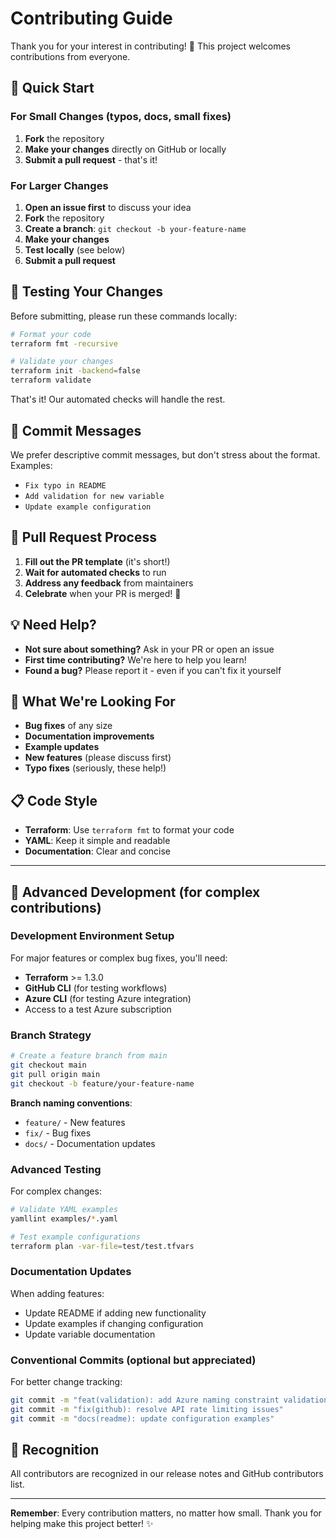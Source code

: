 # Contributing Guide

Thank you for your interest in contributing! 🎉 This project welcomes contributions from everyone.

## 🚀 **Quick Start**

### **For Small Changes** (typos, docs, small fixes)
1. **Fork** the repository
2. **Make your changes** directly on GitHub or locally
3. **Submit a pull request** - that's it!

### **For Larger Changes**
1. **Open an issue first** to discuss your idea
2. **Fork** the repository  
3. **Create a branch**: `git checkout -b your-feature-name`
4. **Make your changes**
5. **Test locally** (see below)
6. **Submit a pull request**

## 🧪 **Testing Your Changes**

Before submitting, please run these commands locally:

```bash
# Format your code
terraform fmt -recursive

# Validate your changes
terraform init -backend=false
terraform validate
```

That's it! Our automated checks will handle the rest.

## 📝 **Commit Messages**

We prefer descriptive commit messages, but don't stress about the format. Examples:
- `Fix typo in README`
- `Add validation for new variable`
- `Update example configuration`

## 🤝 **Pull Request Process**

1. **Fill out the PR template** (it's short!)
2. **Wait for automated checks** to run
3. **Address any feedback** from maintainers
4. **Celebrate** when your PR is merged! 🎉

## 💡 **Need Help?**

- **Not sure about something?** Ask in your PR or open an issue
- **First time contributing?** We're here to help you learn!
- **Found a bug?** Please report it - even if you can't fix it yourself

## 🎯 **What We're Looking For**

- **Bug fixes** of any size
- **Documentation improvements** 
- **Example updates**
- **New features** (please discuss first)
- **Typo fixes** (seriously, these help!)

## 📋 **Code Style**

- **Terraform**: Use `terraform fmt` to format your code
- **YAML**: Keep it simple and readable
- **Documentation**: Clear and concise

---

## 🔧 **Advanced Development** (for complex contributions)

### **Development Environment Setup**

For major features or complex bug fixes, you'll need:

- **Terraform** >= 1.3.0
- **GitHub CLI** (for testing workflows)
- **Azure CLI** (for testing Azure integration)
- Access to a test Azure subscription

### **Branch Strategy**

```bash
# Create a feature branch from main
git checkout main
git pull origin main
git checkout -b feature/your-feature-name
```

**Branch naming conventions**:
- `feature/` - New features
- `fix/` - Bug fixes
- `docs/` - Documentation updates

### **Advanced Testing**

For complex changes:

```bash
# Validate YAML examples
yamllint examples/*.yaml

# Test example configurations
terraform plan -var-file=test/test.tfvars
```

### **Documentation Updates**

When adding features:
- Update README if adding new functionality
- Update examples if changing configuration
- Update variable documentation

### **Conventional Commits** (optional but appreciated)

For better change tracking:
```bash
git commit -m "feat(validation): add Azure naming constraint validation"
git commit -m "fix(github): resolve API rate limiting issues"
git commit -m "docs(readme): update configuration examples"
```

## 🙏 **Recognition**

All contributors are recognized in our release notes and GitHub contributors list.

---

**Remember**: Every contribution matters, no matter how small. Thank you for helping make this project better! ✨ 